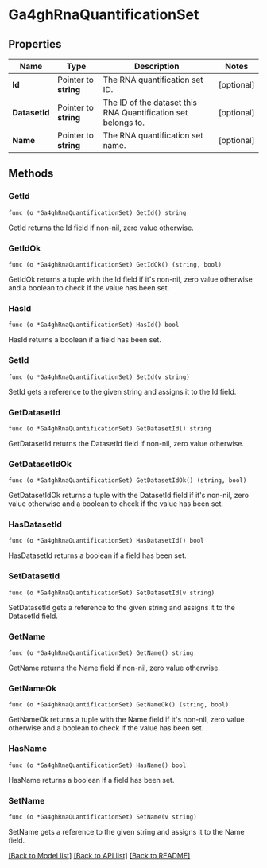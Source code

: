 # Ga4ghRnaQuantificationSet

## Properties

Name | Type | Description | Notes
------------ | ------------- | ------------- | -------------
**Id** | Pointer to **string** | The RNA quantification set ID. | [optional] 
**DatasetId** | Pointer to **string** | The ID of the dataset this RNA Quantification set belongs to. | [optional] 
**Name** | Pointer to **string** | The RNA quantification set name. | [optional] 

## Methods

### GetId

`func (o *Ga4ghRnaQuantificationSet) GetId() string`

GetId returns the Id field if non-nil, zero value otherwise.

### GetIdOk

`func (o *Ga4ghRnaQuantificationSet) GetIdOk() (string, bool)`

GetIdOk returns a tuple with the Id field if it's non-nil, zero value otherwise
and a boolean to check if the value has been set.

### HasId

`func (o *Ga4ghRnaQuantificationSet) HasId() bool`

HasId returns a boolean if a field has been set.

### SetId

`func (o *Ga4ghRnaQuantificationSet) SetId(v string)`

SetId gets a reference to the given string and assigns it to the Id field.

### GetDatasetId

`func (o *Ga4ghRnaQuantificationSet) GetDatasetId() string`

GetDatasetId returns the DatasetId field if non-nil, zero value otherwise.

### GetDatasetIdOk

`func (o *Ga4ghRnaQuantificationSet) GetDatasetIdOk() (string, bool)`

GetDatasetIdOk returns a tuple with the DatasetId field if it's non-nil, zero value otherwise
and a boolean to check if the value has been set.

### HasDatasetId

`func (o *Ga4ghRnaQuantificationSet) HasDatasetId() bool`

HasDatasetId returns a boolean if a field has been set.

### SetDatasetId

`func (o *Ga4ghRnaQuantificationSet) SetDatasetId(v string)`

SetDatasetId gets a reference to the given string and assigns it to the DatasetId field.

### GetName

`func (o *Ga4ghRnaQuantificationSet) GetName() string`

GetName returns the Name field if non-nil, zero value otherwise.

### GetNameOk

`func (o *Ga4ghRnaQuantificationSet) GetNameOk() (string, bool)`

GetNameOk returns a tuple with the Name field if it's non-nil, zero value otherwise
and a boolean to check if the value has been set.

### HasName

`func (o *Ga4ghRnaQuantificationSet) HasName() bool`

HasName returns a boolean if a field has been set.

### SetName

`func (o *Ga4ghRnaQuantificationSet) SetName(v string)`

SetName gets a reference to the given string and assigns it to the Name field.


[[Back to Model list]](../README.md#documentation-for-models) [[Back to API list]](../README.md#documentation-for-api-endpoints) [[Back to README]](../README.md)


